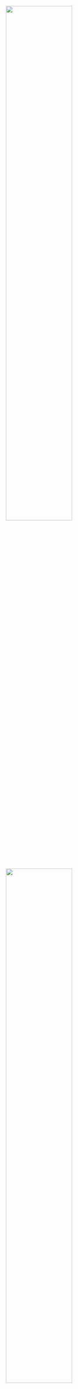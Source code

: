 <p align="center">
  <img width= 60% height= 60% src="https://github.com/devoworm/Group-Meetings/blob/master/Community%20Support/Slide1.png"><BR>
</p>
<p align="center">
  <img width= 60% height= 60% src="https://github.com/devoworm/Group-Meetings/blob/master/Community%20Support/Slide2.png"><BR>
</p>
<p align="center">
  <img width= 60% height= 60% src="https://github.com/devoworm/Group-Meetings/blob/master/Community%20Support/Slide3.png"><BR>
</p>
<p align="center">
  <img width= 60% height= 60% src="https://github.com/devoworm/Group-Meetings/blob/master/Community%20Support/Slide4.png"><BR>
</p>
<p align="center">
  <img width= 60% height= 60% src="https://github.com/devoworm/Group-Meetings/blob/master/Community%20Support/Slide5.png"><BR>
</p>
<p align="center">
  <img width= 60% height= 60% src="https://github.com/devoworm/Group-Meetings/blob/master/Community%20Support/Slide6.png"><BR>
</p>
<p align="center">
  <img width= 60% height= 60% src="https://github.com/devoworm/Group-Meetings/blob/master/Community%20Support/Slide7.png"><BR>
</p>
<p align="center">
  <img width= 60% height= 60% src="https://github.com/devoworm/Group-Meetings/blob/master/Community%20Support/Slide8.png"><BR>
</p>
<p align="center">
  <img width= 60% height= 60% src="https://github.com/devoworm/Group-Meetings/blob/master/Community%20Support/Slide9.png"><BR>
</p>
<p align="center">
  <img width= 60% height= 60% src="https://github.com/devoworm/Group-Meetings/blob/master/Community%20Support/Slide10.png"><BR>
</p>
<p align="center">
  <img width= 60% height= 60% src="https://github.com/devoworm/Group-Meetings/blob/master/Community%20Support/Slide11.png"><BR>
</p>
<p align="center">
  <img width= 60% height= 60% src="https://github.com/devoworm/Group-Meetings/blob/master/Community%20Support/Slide12.png"><BR>
</p>
<p align="center">
  <img width= 60% height= 60% src="https://github.com/devoworm/Group-Meetings/blob/master/Community%20Support/Slide13.png"><BR>
</p>
